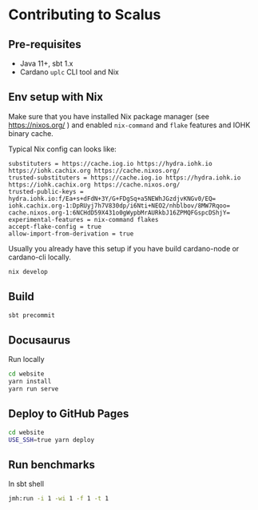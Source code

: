 # Contributing to Scalus

## Pre-requisites

- Java 11+, sbt 1.x
- Cardano `uplc` CLI tool and Nix

## Env setup with Nix

Make sure that you have installed Nix package manager (see https://nixos.org/ ) and enabled `nix-command` and `flake` features and 
 IOHK binary cache.  

Typical Nix config can looks like:

```
substituters = https://cache.iog.io https://hydra.iohk.io https://iohk.cachix.org https://cache.nixos.org/
trusted-substituters = https://cache.iog.io https://hydra.iohk.io https://iohk.cachix.org https://cache.nixos.org/
trusted-public-keys = hydra.iohk.io:f/Ea+s+dFdN+3Y/G+FDgSq+a5NEWhJGzdjvKNGv0/EQ= iohk.cachix.org-1:DpRUyj7h7V830dp/i6Nti+NEO2/nhblbov/8MW7Rqoo= cache.nixos.org-1:6NCHdD59X431o0gWypbMrAURkbJ16ZPMQFGspcDShjY=
experimental-features = nix-command flakes
accept-flake-config = true
allow-import-from-derivation = true
```

Usually you already have this setup if you have build cardano-node or cardano-cli locally.


```bash
nix develop
```


## Build

```bash
sbt precommit
```

## Docusaurus

Run locally

```bash
cd website
yarn install
yarn run serve
```

## Deploy to GitHub Pages

```bash
cd website
USE_SSH=true yarn deploy
```

## Run benchmarks

In sbt shell

```bash
jmh:run -i 1 -wi 1 -f 1 -t 1
```

